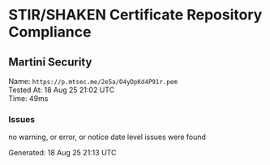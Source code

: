 # STIR/SHAKEN Certificate Repository Compliance

## Martini Security

Name: `https://p.mtsec.me/2e5a/O4yDpKd4P91r.pem`\
Tested At: 18 Aug 25 21:02 UTC\
Time: 49ms

### Issues

no warning, or error, or notice date level issues were found

Generated: 18 Aug 25 21:13 UTC